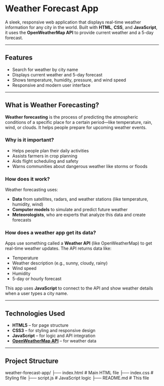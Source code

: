 #  Weather Forecast App

A sleek, responsive web application that displays real-time weather information for any city in the world. Built with **HTML**, **CSS**, and **JavaScript**, it uses the **OpenWeatherMap API** to provide current weather and a 5-day forecast.

---

##  Features

-  Search for weather by city name
-  Displays current weather and 5-day forecast
-  Shows temperature, humidity, pressure, and wind speed
-  Responsive and modern user interface
  
---

##  What is Weather Forecasting?

**Weather forecasting** is the process of predicting the atmospheric conditions of a specific place for a certain period—like temperature, rain, wind, or clouds. It helps people prepare for upcoming weather events.

###  Why is it important?

-  Helps people plan their daily activities
-  Assists farmers in crop planning
-  Aids flight scheduling and safety
-  Warns communities about dangerous weather like storms or floods

###  How does it work?

Weather forecasting uses:
- **Data** from satellites, radars, and weather stations (like temperature, humidity, wind)
- **Computer models** to simulate and predict future weather
- **Meteorologists**, who are experts that analyze this data and create forecasts

###  How does a weather app get its data?

Apps use something called a **Weather API** (like OpenWeatherMap) to get real-time weather updates. The API returns data like:

- Temperature
- Weather description (e.g., sunny, cloudy, rainy)
- Wind speed
- Humidity
- 5-day or hourly forecast

This app uses **JavaScript** to connect to the API and show weather details when a user types a city name.

---

##  Technologies Used

- **HTML5** – for page structure
- **CSS3** – for styling and responsive design
- **JavaScript** – for logic and API integration
- **[OpenWeatherMap API](https://openweathermap.org/api)** – for weather data

---

##  Project Structure

weather-forecast-app/
├── index.html # Main HTML file
├── index.css # Styling file
├── script.js # JavaScript logic
├── README.md # This file


